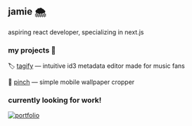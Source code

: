 
## jamie 🌨️

aspiring react developer, specializing in next.js


### my projects 📒

🏷️ [tagify](https://github.com/jvxz/tagify) ― intuitive id3 metadata editor made for music fans

📱 [pinch](https://github.com/jvxz/pinch) ― simple mobile wallpaper cropper
### currently looking for work!
[![portfolio](https://img.shields.io/badge/my_portfolio-000?style=for-the-badge&logo=ko-fi&logoColor=white)](https://wisp.bio/)

